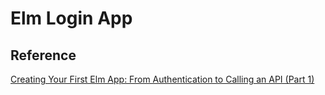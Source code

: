# Elm Login App

## Reference

[Creating Your First Elm App: From Authentication to Calling an API (Part 1)](https://auth0.com/blog/creating-your-first-elm-app-part-1)

